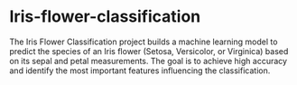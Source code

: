 # Iris-flower-classification
The Iris Flower Classification project builds a machine learning model to predict the species of an Iris flower (Setosa, Versicolor, or Virginica) based on its sepal and petal measurements. The goal is to achieve high accuracy and identify the most important features influencing the classification.
